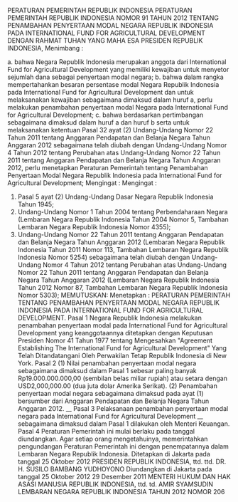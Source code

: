  PERATURAN PEMERINTAH REPUBLIK INDONESIA PERATURAN PEMERINTAH REPUBLIK INDONESIA NOMOR 91 TAHUN 2012 TENTANG PENAMBAHAN PENYERTAAN MODAL NEGARA REPUBLIK INDONESIA PADA INTERNATIONAL FUND FOR AGRICULTURAL DEVELOPMENT
DENGAN RAHMAT TUHAN YANG MAHA ESA PRESIDEN REPUBLIK INDONESIA,
Menimbang :

a. bahwa Negara Republik Indonesia merupakan anggota dari International Fund for Agricultural Development yang memiliki kewajiban untuk menyetor sejumlah dana sebagai penyertaan modal negara;
b. bahwa dalam rangka mempertahankan besaran persentase modal Negara Republik Indonesia pada International Fund for Agricultural Development dan untuk melaksanakan kewajiban sebagaimana dimaksud dalam huruf a, perlu melakukan penambahan penyertaan modal Negara pada International Fund for Agricultural Development;
c. bahwa berdasarkan pertimbangan sebagaimana dimaksud dalam huruf a dan huruf b serta untuk melaksanakan ketentuan Pasal 32 ayat (2) Undang-Undang Nomor 22 Tahun 2011 tentang Anggaran Pendapatan dan Belanja Negara Tahun Anggaran 2012 sebagaimana telah diubah dengan Undang-Undang Nomor 4 Tahun 2012 tentang Perubahan atas Undang-Undang Nomor 22 Tahun 2011 tentang Anggaran Pendapatan dan Belanja Negara Tahun Anggaran 2012, perlu menetapkan Peraturan Pemerintah tentang Penambahan Penyertaan Modal Negara Republik Indonesia pada International Fund for Agricultural Development;
Mengingat :
Mengingat :

1. Pasal 5 ayat (2) Undang-Undang Dasar Negara Republik Indonesia Tahun 1945;
2. Undang-Undang Nomor 1 Tahun 2004 tentang Perbendaharaan Negara (Lembaran Negara Republik Indonesia Tahun 2004 Nomor 5, Tambahan Lembaran Negara Republik Indonesia Nomor 4355);
3. Undang-Undang Nomor 22 Tahun 2011 tentang Anggaran Pendapatan dan Belanja Negara Tahun Anggaran 2012 (Lembaran Negara Republik Indonesia Tahun 2011 Nomor 113, Tambahan Lembaran Negara Republik Indonesia Nomor 5254) sebagaimana telah diubah dengan Undang- Undang Nomor 4 Tahun 2012 tentang Perubahan atas Undang-Undang Nomor 22 Tahun 2011 tentang Anggaran Pendapatan dan Belanja Negara Tahun Anggaran 2012 (Lembaran Negara Republik Indonesia Tahun 2012 Nomor 87, Tambahan Lembaran Negara Republik Indonesia Nomor 5303);
MEMUTUSKAN:
 Menetapkan : PERATURAN PEMERINTAH TENTANG PENAMBAHAN PENYERTAAN MODAL NEGARA REPUBLIK INDONESIA PADA INTERNATIONAL FUND FOR AGRICULTURAL DEVELOPMENT.
Pasal 1
Negara Republik Indonesia melakukan penambahan penyertaan modal pada International Fund for Agricultural Development yang keanggotaannya ditetapkan dengan Keputusan Presiden Nomor 41 Tahun 1977 tentang Mengesahkan "Agreement Establishing The International Fund for Agricultural Development" Yang Telah Ditandatangani Oleh Perwakilan Tetap Republik Indonesia di New York.
Pasal 2
(1) Nilai penambahan penyertaan modal negara sebagaimana dimaksud dalam Pasal 1 sebesar paling banyak Rp19.000.000.000,00 (sembilan belas miliar rupiah) atau setara dengan USD2,000,000.00 (dua juta dolar Amerika Serikat).
(2) Penambahan penyertaan modal negara sebagaimana dimaksud pada ayat (1) bersumber dari Anggaran Pendapatan dan Belanja Negara Tahun Anggaran 2012. __
Pasal 3
Pelaksanaan penambahan penyertaan modal negara pada International Fund for Agricultural Development __ sebagaimana dimaksud dalam Pasal 1 dilakukan oleh Menteri Keuangan.
Pasal 4
Peraturan Pemerintah ini mulai berlaku pada tanggal diundangkan.
Agar setiap orang mengetahuinya, memerintahkan pengundangan Peraturan Pemerintah ini dengan penempatannya dalam Lembaran Negara Republik Indonesia. Ditetapkan di Jakarta pada tanggal 25 Oktober 2012 PRESIDEN REPUBLIK INDONESIA, ttd. ttd. DR. H. SUSILO BAMBANG YUDHOYONO Diundangkan di Jakarta pada tanggal 25 Oktober 2012 29 Desember 2011 MENTERI HUKUM DAN HAK ASASI MANUSIA REPUBLIK INDONESIA, ttd. td. AMIR SYAMSUDIN LEMBARAN NEGARA REPUBLIK INDONESIA TAHUN 2012 NOMOR 206